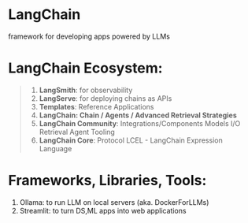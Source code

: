 # LangChain
framework for developing apps powered by LLMs

# **LangChain Ecosystem:**
 >    1. **LangSmith**: for observability
 >    2. **LangServe**: for deploying chains as APIs
 >    3. **Templates**: Reference Applications
 >   4. **LangChain: Chain / Agents / Advanced Retrieval Strategies**
 >  5. **LangChain Community**: Integrations/Components
                    Models I/O
                    Retrieval
                    Agent Tooling
 >  6. **LangChain Core**: Protocol
                    LCEL - LangChain Expression Language

# Frameworks, Libraries, Tools:
 <ol>
  <li>Ollama: to run LLM on local servers (aka. DockerForLLMs)</li>
  <li>Streamlit: to turn DS,ML apps into web applications</li>
 </ol>

